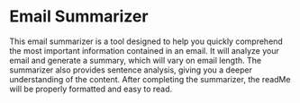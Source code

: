 # Email Summarizer
This email summarizer is a tool designed to help you quickly comprehend the most important information contained in an email. It will analyze your email and generate a summary, which will vary on email length. The summarizer also provides sentence analysis, giving you a deeper understanding of the content. After completing the summarizer, the readMe will be properly formatted and easy to read.

